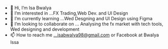 - 👋 Hi, I’m Isa Bwalya
- 👀 I’m interested in ...FX Trading,Web Dev. and UI Design
- 🌱 I’m currently learning ...Wed Desgning and UI Design using Figma
- 💞️ I’m looking to collaborate on ... Analysing the fx market with tech tools, Wed designing and development
- 📫 How to reach me ...isabwalya98@gmail.com or Facebook at Bwalya Issa

<!---
Issabwalya is a ✨ special ✨ repository because its `README.md` (this file) appears on your GitHub profile.
You can click the Preview link to take a look at your changes.
--->
